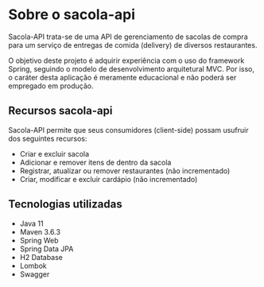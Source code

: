 #  Sobre o sacola-api

Sacola-API trata-se de uma API de gerenciamento de sacolas de compra para um serviço de entregas de comida (delivery) de diversos restaurantes.

O objetivo deste projeto é adquirir experiência com o uso do framework Spring, seguindo o modelo de desenvolvimento arquitetural MVC. Por isso, o caráter desta aplicação é meramente educacional e não poderá ser empregado em produção.

## Recursos sacola-api
Sacola-API permite que seus consumidores (client-side) possam usufruir dos seguintes recursos:
 * Criar e excluir sacola
 * Adicionar e remover itens de dentro da sacola
 * Registrar, atualizar ou remover restaurantes (não incrementado)
 * Criar, modificar e excluir cardápio (não incrementado)

## Tecnologias utilizadas
 * Java 11
 * Maven 3.6.3
 * Spring Web
 * Spring Data JPA
 * H2 Database
 * Lombok
 * Swagger
